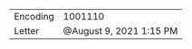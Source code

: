 <table><tbody><tr class="odd"><td>Encoding</td><td>1001110</td></tr><tr class="even"><td>Letter</td><td>@August 9, 2021 1:15 PM</td></tr></tbody></table>
